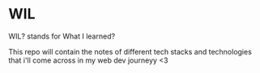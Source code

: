 # WIL
WIL? stands for What I learned? 
<p> This repo will contain the notes of different tech stacks and technologies that i'll come across in my web dev journeyy <3 </p>


